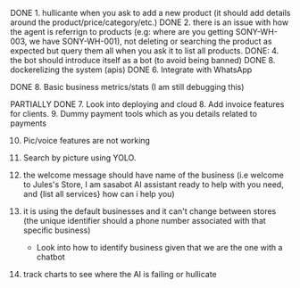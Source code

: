 DONE 1. hullicante when you ask to add a new product (it should add details around the product/price/category/etc.)
DONE 2. there is an issue with how the agent is referrign to products (e.g: where are you getting SONY-WH-003, we have SONY-WH-001), not deleting or searching the product as expected but query them all when you ask it to list all products. 
DONE: 4. the bot should introduce itself as a bot (to avoid being banned)
DONE 8. dockerelizing the system (apis)
DONE 6. Integrate with WhatsApp

DONE 8. Basic business metrics/stats (I am still debugging this)

PARTIALLY DONE 7. Look into deploying and cloud
8. Add invoice features for clients.
9. Dummy payment tools which as you details related to payments 


10. Pic/voice features are not working
9. Search by picture using YOLO.


5. the welcome message should have name of the business (i.e welcome to Jules's Store, I am sasabot AI assistant ready to help with you need, and {list all services} how can i help you)
3. it is using the default businesses and it can't change between stores (the unique identifier should a phone number associated with that specific business)
    - Look into how to identify business given that we are the one with a chatbot
8. track charts to see where the AI is failing or hullicate
